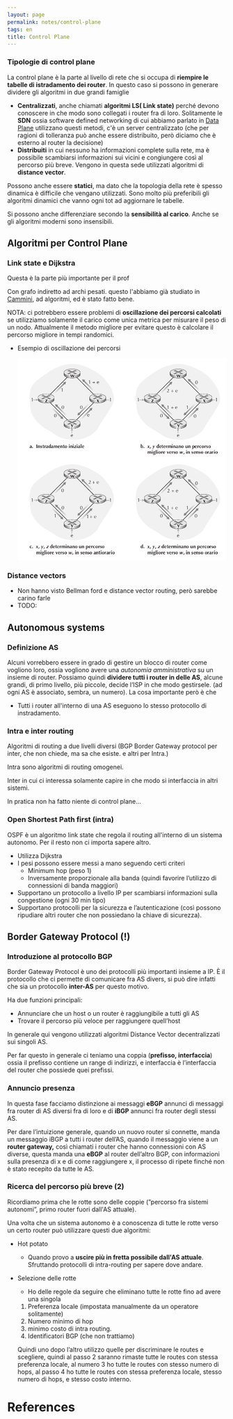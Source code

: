 ```yaml
---
layout: page
permalink: notes/control-plane
tags: en
title: Control Plane
---
```


### Tipologie di control plane

La control plane è la parte al livello di rete che si occupa di **riempire le tabelle di istradamento dei router**. In questo caso si possono in generare dividere gli algoritmi in due grandi famiglie

- **Centralizzati**, anche chiamati **algoritmi LS( Link state)** perché devono conoscere in che modo sono collegati i router fra di loro. Solitamente le **SDN** ossia software defined networking di cui abbiamo parlato in [Data Plane](/notes/data-plane) utilizzano questi metodi, c'è un server centralizzato (che per ragioni di tolleranza può anche essere distribuito, però diciamo che è esterno al router la decisione)
- **Distribuiti** in cui nessuno ha informazioni complete sulla rete, ma è possibile scambiarsi informazioni sui vicini e congiungere così al percorso più breve. Vengono in questa sede utilizzati algoritmi di **distance vector**.

Possono anche essere **statici**, ma dato che la topologia della rete è spesso dinamica è difficile che vengano utilizzati. Sono molto più preferibili gli algoritmi dinamici che vanno ogni tot ad aggiornare le tabelle.

Si possono anche differenziare secondo la **sensibilità al carico**. Anche se gli algoritmi moderni sono insensibili.

## Algoritmi per Control Plane

### Link state e Dijkstra

Questa è la parte più importante per il prof

Con grafo indiretto ad archi pesati. questo l'abbiamo già studiato in [Cammini](/notes/cammini), ad algoritmi, ed è stato fatto bene.

NOTA: ci potrebbero essere problemi di **oscillazione dei percorsi calcolati** se utilizziamo solamente il carico come unica metrica per misurare il peso di un nodo. Attualmente il metodo migliore per evitare questo è calcolare il percorso migliore in tempi randomici.

- Esempio di oscillazione dei percorsi

    <img src="/images/notes/image/universita/ex-notion/Control Plane/Untitled.png" alt="image/universita/ex-notion/Control Plane/Untitled">


### Distance vectors

- Non hanno visto Bellman ford e distance vector routing, però sarebbe carino farle
- TODO:

## Autonomous systems

### Definizione AS

Alcuni vorrebbero essere in grado di gestire un blocco di router come vogliono loro, ossia vogliono avere una *autonomia amministrativa* su un insieme di router. Possiamo quindi **dividere tutti i router in delle AS**, alcune grandi, di primo livello, più piccole, decide l’ISP in che modo gestirsele. (ad ogni AS è associato, sembra, un numero). La cosa importante però è che

- Tutti i router all'interno di una AS eseguono lo stesso protocollo di instradamento.

### Intra e inter routing

Algoritmi di routing a due livelli diversi (BGP Border Gateway protocol per inter, che non chiede, ma sa che esiste. e altri per Intra.)

Intra sono algoritmi di routing omogenei.

Inter in cui ci interessa solamente capire in che modo si interfaccia in altri sistemi.

In pratica non ha fatto niente di control plane…

### Open Shortest Path first (intra)

OSPF è un algoritmo link state che regola il routing all'interno di un sistema autonomo. Per il resto non ci importa sapere altro.

- Utilizza Dijkstra
- I pesi possono essere messi a mano seguendo certi criteri
    - Minimum hop (peso 1)
    - Inversamente proporzionale alla banda (quindi favorire l’utilizzo di connessioni di banda maggiori)
- Supportano un protocollo a livello IP per scambiarsi informazioni sulla congestione (ogni 30 min tipo)
- Supportano protocolli per la sicurezza e l’autenticazione (così possono ripudiare altri router che non possiedano la chiave di sicurezza).

## Border Gateway Protocol (!)

### Introduzione al protocollo BGP

Border Gateway Protocol è uno dei protocolli più importanti insieme a IP. È il protocollo che ci permette di comunicare fra AS divers, si può dire infatti che sia un protocollo **inter-AS** per questo motivo.

Ha due funzioni principali:
- Annunciare che un host o un router è raggiungibile a tutti gli AS
- Trovare il percorso più veloce per raggiungere quell’host

In generale qui vengono utilizzati algoritmi Distance Vector decentralizzati sui singoli AS.

Per far questo in generale ci teniamo una coppia (**prefisso, interfaccia**) ossia il prefisso contiene un range di indirizzi, e interfaccia è l’interfaccia del router che possiede quei prefissi.

### Annuncio presenza

In questa fase facciamo distinzione ai messaggi **eBGP** annunci di messaggi fra router di AS diversi fra di loro e di **iBGP** annunci fra router degli stessi AS.

Per dare l’intuizione generale, quando un nuovo router si connette, manda un messaggio iBGP a tutti i router dell’AS, quando il messaggio viene a un **router gateway,** così chiamati i router che hanno connessioni con AS diverse, questa manda una **eBGP** al router dell’altro BGP, con informazioni sulla presenza di x e di come raggiungere x, il processo di ripete finché non è stato recepito da tutte le AS.

### Ricerca del percorso più breve (2)

Ricordiamo prima che le rotte sono delle coppie (”percorso fra sistemi autonomi”, primo router fuori dall'AS attuale).

Una volta che un sistema autonomo è a conoscenza di tutte le rotte verso un certo router può utilizzare questi due algoritmi:

- Hot potato
    - Quando provo a **uscire più in fretta possibile dall'AS attuale**. Sfruttando protocolli di intra-routing per sapere dove andare.
- Selezione delle rotte
    - Ho delle regole da seguire che eliminano tutte le rotte fino ad avere una singola
    1. Preferenza locale (impostata manualmente da un operatore solitamente)
    2. Numero minimo di hop
    3. minimo costo di intra routing.
    4. Identificatori BGP (che non trattiamo)

    Quindi uno dopo l’altro utilizzo quelle per discriminare le routes e scegliere, quindi al passo 2 saranno rimaste tutte le routes con stessa preferenza locale, al numero 3 ho tutte le routes con stesso numero di hops, al passo 4 ho tutte le routes con stessa preferenza locale, stesso numero di hops, e stesso costo interno.




# References